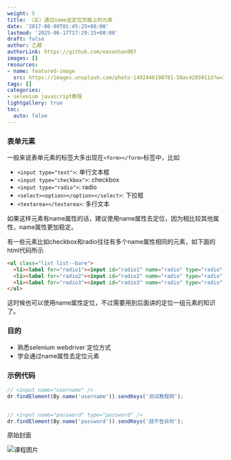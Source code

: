 ```yaml
---
weight: 5
title: （五）通过name去定位页面上的元素
date: '2017-08-09T01:45:25+08:00'
lastmod: '2025-06-17T17:29:15+08:00'
draft: false
author: 乙醇
authorLink: https://github.com/easonhan007
images: []
resources:
- name: featured-image
  src: https://images.unsplash.com/photo-1492446190781-58ac4285911d?w=300
tags: []
categories:
- selenium javascript教程
lightgallery: true
toc:
  auto: false
---
```




### 表单元素

一般来说表单元素的标签大多出现在```<form></form>```标签中，比如

* ```<input type="text">```: 单行文本框
* ```<input type="checkbox">```: checkbox
* ```<input type="radio">```: radio
* ```<select><option></option></select>```: 下拉框
* ```<textarea></textarea>```: 多行文本

如果这样元素有name属性的话，建议使用name属性去定位，因为相比较其他属性，name属性更加稳定。

有一些元素比如checkbox和radio往往有多个name属性相同的元素，如下面的html代码所示

```html
<ul class="list list--bare">
  <li><label for="radio1"><input id="radio1" name="radio" type="radio" class="radio" checked="checked"> Option 1</label></li>
  <li><label for="radio2"><input id="radio2" name="radio" type="radio" class="radio"> Option 2</label></li>
  <li><label for="radio3"><input id="radio3" name="radio" type="radio" class="radio"> Option 3</label></li>
</ul>

```

这时候也可以使用name属性定位，不过需要用到后面讲的定位一组元素的知识了。

### 目的

* 熟悉selenium webdriver 定位方式
* 学会通过name属性去定位元素


### 示例代码

```javascript
// <input name="username" />
dr.findElement(By.name('username')).sendKeys('测试教程网');


// <input name="password" type="password" />
dr.findElement(By.name('password')).sendKeys('就不告诉你');
```




原始封面

![课程图片](https://images.unsplash.com/photo-1492446190781-58ac4285911d?w=300)

